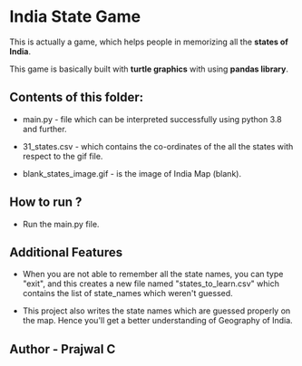 # India State Game

This is actually a game, which helps people in memorizing all the **states of India**.

This game is basically built with **turtle graphics** with using **pandas library**.

## Contents of this folder:
  - main.py - file which can be interpreted successfully using python 3.8 and further.

  - 31_states.csv - which contains the co-ordinates of the all the states with respect to the gif file.

  - blank_states_image.gif - is the image of India Map (blank).


## How to run ?
- Run the main.py file.


## Additional Features
- When you are not able to remember all the state names, you can type "exit", and this creates a new file named "states_to_learn.csv" which contains the list of state_names which weren't guessed. 

- This project also writes the state names which are guessed properly on the map. Hence you'll get a better understanding of Geography of India.


## Author - **Prajwal C**
